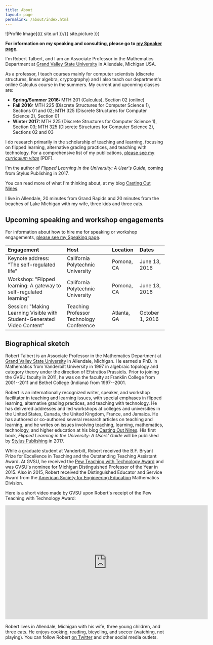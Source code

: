 ```yaml
---
title: About
layout: page
permalink: /about/index.html
---
```

![Profile Image]({{ site.url }}/{{ site.picture }})

__For information on my speaking and consulting, please go to [my Speaker page](http://rtalbert.org/speaking).__

I'm Robert Talbert, and I am an Associate Professor in the Mathematics Department at [Grand Valley State University](http://www.gvsu.edu) in Allendale, Michigan USA. 

As a professor, I teach courses mainly for computer scientists (discrete structures, linear algebra, cryptography) and I also teach our department's online Calculus course in the summers. My current and upcoming classes are: 

+ __Spring/Summer 2016:__ MTH 201 (Calculus), Section 02 (online)
+ __Fall 2016:__ MTH 225 (Discrete Structures for Computer Science 1), Sections 01 and 02; MTH 325 (Discrete Structures for Computer Science 2), Section 01
+ __Winter 2017:__ MTH 225 (Discrete Structures for Computer Science 1), Section 03; MTH 325 (Discrete Structures for Computer Science 2), Sections 02 and 03

I do research primarily in the scholarship of teaching and learning, focusing on flipped learning, alternative grading practices, and teaching with technology. For a comprehensive list of my publications, [please see my _curriculum vitae_](/assets/TalbertCV-2016a.pdf) [PDF]. 

I'm the author of _Flipped Learning in the University: A User's Guide_, coming from Stylus Publishing in 2017. 

You can read more of what I'm thinking about, at my blog [Casting Out Nines](http://rtalbert.org/blog). 

I live in Allendale, 20 minutes from Grand Rapids and 20 minutes from the beaches of Lake Michigan with my wife, three kids and three cats. 


## Upcoming speaking and workshop engagements 

For information about how to hire me for speaking or workshop engagements, [please see my Speaking page](http://rtalbert.org/speaking). 


| Engagement | Host | Location | Dates | 
| :----------| :--- | :------- | :---- | 
| Keynote address: "The self-regulated life" | California Polytechnic University | Pomona, CA | June 13, 2016 | 
| Workshop: "Flipped learning: A gateway to self-regulated learning" | California Polytechnic University | Pomona, CA | June 13, 2016 | 
| Session: "Making Learning Visible with Student-Generated Video Content" | Teaching Professor Technology Conference | Atlanta, GA | October 1, 2016 |


## Biographical sketch 

Robert Talbert is an Associate Professor in the Mathematics Department at [Grand Valley State University](http://www.gvsu.edu) in Allendale, Michigan. He earned a PhD. in Mathematics from Vanderbilt University in 1997 in algebraic topology and category theory under the direction of Efstratios Prassidis. Prior to joining the GVSU faculty in 2011, he was on the faculty at Franklin College from 2001--2011 and Bethel College (Indiana) from 1997--2001. 

Robert is an internationally recognized writer, speaker, and workshop facilitator in teaching and learning issues, with special emphases in flipped learning, alternative grading practices, and teaching with technology. He has delivered addresses and led workshops at colleges and universities in the United States, Canada, the United Kingdom, France, and Jamaica. He has authored or co-authored several research articles on teaching and learning, and he writes on issues involving teaching, learning, mathematics, technology, and higher education at his blog [Casting Out Nines](http://rtalbert.org/blog). His first book, _Flipped Learning in the University: A Users' Guide_ will be published by [Stylus Publishing](https://styluspub.presswarehouse.com/Books/Features.aspx) in 2017. 

While a graduate student at Vanderbilt, Robert received the B.F. Bryant Prize for Excellence in Teaching and the Outstanding Teaching Assistant Award. At GVSU, he received the [Pew Teaching with Technology Award](https://www.gvsu.edu/ftlc/pew-teaching-with-technology-award-60.htm) and was GVSU's nominee for Michigan Distinguished Professor of the Year in 2015. Also in 2015, Robert received the Distinguished Educator and Service Award from the [American Society for Engineering Education](http://www.asee.org) Mathematics Division.

Here is a short video made by GVSU upon Robert's receipt of the Pew Teaching with Technology Award: 

<iframe width="640" height="360" src="https://www.youtube.com/embed/0xMX0XpagGQ" frameborder="0" allowfullscreen></iframe>

Robert lives in Allendale, Michigan with his wife, three young children, and three cats. He enjoys cooking, reading, bicycling, and soccer (watching, not playing). You can follow Robert [on Twitter](http://twitter.com/RobertTalbert) and other social media outlets. 